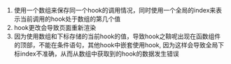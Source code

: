 1. 使用一个数组来保存同一个hook的调用情况，同时使用一个全局的index来表示当前调用的hook处于数组的第几个值
2. hook更改会导致页面重新渲染
3. 因为使用数组和下标存储的当前hook的值，导致hook之鞥呢出现在函数组件的顶部，不能在条件语句，其他hook中嵌套使用hook, 因为这样会导致全局下标index不准确，从而从数组中获取到的hook的数据发生错误


